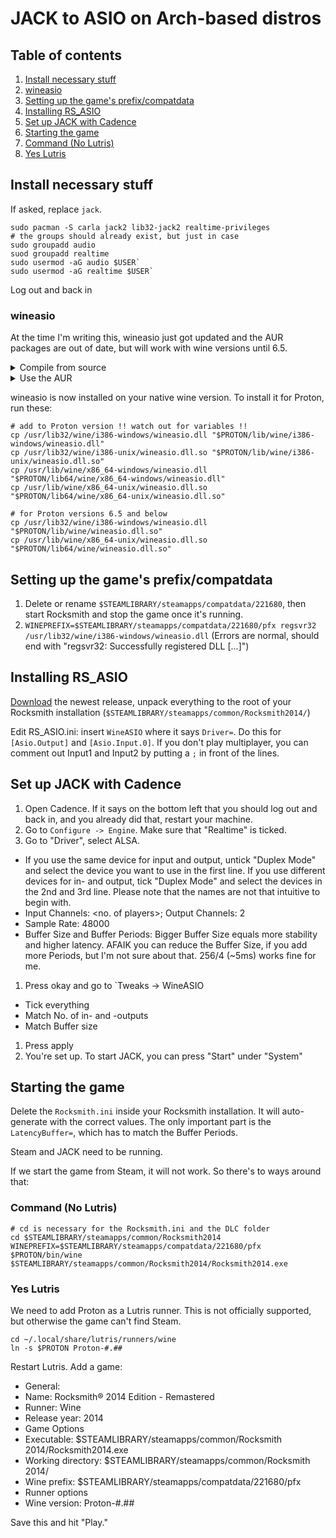 # JACK to ASIO on Arch-based distros

## Table of contents

1. [Install necessary stuff](#install-necessary-stuff)
1. [wineasio](#wineasio)
1. [Setting up the game's prefix/compatdata](#setting-up-the-games-prefixcompatdata)
1. [Installing RS_ASIO](#installing-rs_asio)
1. [Set up JACK with Cadence](#set-up-jack-with-cadence)
1. [Starting the game](#starting-the-game)
1. [Command (No Lutris)](#command-no-lutris)
1. [Yes Lutris](#yes-lutris)

## Install necessary stuff

If asked, replace `jack`.

```
sudo pacman -S carla jack2 lib32-jack2 realtime-privileges
# the groups should already exist, but just in case
sudo groupadd audio
suod groupadd realtime
sudo usermod -aG audio $USER`
sudo usermod -aG realtime $USER`
```

Log out and back in

### wineasio

At the time I'm writing this, wineasio just got updated and the AUR packages are out of date, but will work with wine versions until 6.5.

<details>
  <summary>Compile from source</summary>

[Download](https://github.com/wineasio/wineasio) the newest zip and unpack it. Open a terminal inside the newly created folder and run the following commands (stolen from the [README](https://github.com/wineasio/wineasio#readme), adjusted for Arch folder structure):

```
# build
rm -rf build32
rm -rf build64
make 32
make 64

# install on wine
sudo cp build32/wineasio.dll /usr/lib32/wine/i386-windows/wineasio.dll
sudo cp build32/wineasio.dll.so /usr/lib32/wine/i386-unix/wineasio.dll.so
sudo cp build64/wineasio.dll /usr/lib/wine/x86_64-windows/wineasio.dll
sudo cp build64/wineasio.dll.so /usr/lib/wine/x86_64-unix/wineasio.dll.so
```

In theory, this should also work with Lutris runners (located in `$HOME/.local/share/lutris/runners/wine/`)

</details>

<details>
<summary>Use the AUR</summary>

`yay` is an AUR helper, which I will use as an example. It will install the AUR package for you. You can do this other ways too, of course

```
yay -S wineasio
```
</details>

wineasio is now installed on your native wine version. To install it for Proton, run these:

```
# add to Proton version !! watch out for variables !!
cp /usr/lib32/wine/i386-windows/wineasio.dll "$PROTON/lib/wine/i386-windows/wineasio.dll"
cp /usr/lib32/wine/i386-unix/wineasio.dll.so "$PROTON/lib/wine/i386-unix/wineasio.dll.so"
cp /usr/lib/wine/x86_64-windows/wineasio.dll "$PROTON/lib64/wine/x86_64-windows/wineasio.dll"
cp /usr/lib/wine/x86_64-unix/wineasio.dll.so "$PROTON/lib64/wine/x86_64-unix/wineasio.dll.so"

# for Proton versions 6.5 and below
cp /usr/lib32/wine/i386-windows/wineasio.dll "$PROTON/lib/wine/wineasio.dll.so"
cp /usr/lib/wine/x86_64-unix/wineasio.dll.so "$PROTON/lib64/wine/wineasio.dll.so"
```

## Setting up the game's prefix/compatdata

1. Delete or rename `$STEAMLIBRARY/steamapps/compatdata/221680`, then start Rocksmith and stop the game once it's running.
1. `WINEPREFIX=$STEAMLIBRARY/steamapps/compatdata/221680/pfx regsvr32 /usr/lib32/wine/i386-windows/wineasio.dll` (Errors are normal, should end with "regsvr32: Successfully registered DLL [...]")

## Installing RS_ASIO

[Download](https://github.com/mdias/rs_asio/releases) the newest release, unpack everything to the root of your Rocksmith installation (`$STEAMLIBRARY/steamapps/common/Rocksmith2014/`)

Edit RS_ASIO.ini: insert `WineASIO` where it says `Driver=`. Do this for `[Asio.Output]` and `[Asio.Input.0]`. If you don't play multiplayer, you can comment out Input1 and Input2 by putting a `;` in front of the lines.

## Set up JACK with Cadence

1. Open Cadence. If it says on the bottom left that you should log out and back in, and you already did that, restart your machine.
1. Go to `Configure -> Engine`. Make sure that "Realtime" is ticked.
1. Go to "Driver", select ALSA.
 * If you use the same device for input and output, untick "Duplex Mode" and select the device you want to use in the first line. If you use different devices for in- and output, tick "Duplex Mode" and select the devices in the 2nd and 3rd line. Please note that the names are not that intuitive to begin with.
 * Input Channels: <no. of players>; Output Channels: 2
 * Sample Rate: 48000
 * Buffer Size and Buffer Periods: Bigger Buffer Size equals more stability and higher latency. AFAIK you can reduce the Buffer Size, if you add more Periods, but I'm not sure about that. 256/4 (~5ms) works fine for me.
1. Press okay and go to `Tweaks -> WineASIO
 * Tick everything
 * Match No. of in- and -outputs
 * Match Buffer size
1. Press apply
1. You're set up. To start JACK, you can press "Start" under "System"

## Starting the game

Delete the `Rocksmith.ini` inside your Rocksmith installation. It will auto-generate with the correct values. The only important part is the `LatencyBuffer=`, which has to match the Buffer Periods.

Steam and JACK need to be running.

If we start the game from Steam, it will not work. So there's to ways around that:

### Command (No Lutris)

```
# cd is necessary for the Rocksmith.ini and the DLC folder
cd $STEAMLIBRARY/steamapps/common/Rocksmith2014
WINEPREFIX=$STEAMLIBRARY/steamapps/compatdata/221680/pfx $PROTON/bin/wine $STEAMLIBRARY/steamapps/common/Rocksmith2014/Rocksmith2014.exe
```

### Yes Lutris

We need to add Proton as a Lutris runner. This is not officially supported, but otherwise the game can't find Steam.

```
cd ~/.local/share/lutris/runners/wine
ln -s $PROTON Proton-#.##
```

Restart Lutris. Add a game:

* General:
 * Name: Rocksmith® 2014 Edition - Remastered
 * Runner: Wine
 * Release year: 2014
* Game Options
 * Executable: $STEAMLIBRARY/steamapps/common/Rocksmith 2014/Rocksmith2014.exe
 * Working directory: $STEAMLIBRARY/steamapps/common/Rocksmith 2014/
 * Wine prefix: $STEAMLIBRARY/steamapps/compatdata/221680/pfx
* Runner options
 * Wine version: Proton-#.##

Save this and hit "Play."
